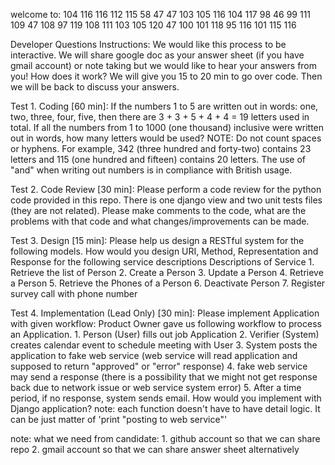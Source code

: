 welcome to: 104 116 116 112 115 58 47 47 103 105 116 104 117 98 46 99 111 109 47 108 97 119 108 111 103 105 120 47 100 101 118 95 116 101 115 116

Developer Questions
Instructions:
We would like this process to be interactive. We will share google doc as your answer sheet (if you have gmail account) or note taking but we would like to hear your answers from you!
How does it work?
We will give you 15 to 20 min to go over code. Then we will be back to discuss your answers.


Test 1. Coding [60 min]:
If the numbers 1 to 5 are written out in words: one, two, three, four, five, then there are 3 + 3 + 5 + 4 + 4 = 19 letters used in total.
If all the numbers from 1 to 1000 (one thousand) inclusive were written out in words, how many letters would be used?
NOTE: Do not count spaces or hyphens. For example, 342 (three hundred and forty-two) contains 23 letters and 115 (one hundred and fifteen) contains 20 letters. The use of "and" when writing out numbers is in compliance with British usage.


Test 2. Code Review [30 min]:
Please perform a code review for the python code provided in this repo. There is one django view and two unit tests files (they are not related). Please make comments to the code, what are the problems with that code and what changes/improvements can be made.


Test 3. Design [15 min]:
Please help us design a RESTful system for the following models. How would you design URI, Method, Representation and Response for the following service descriptions
Descriptions of Service
	1.	Retrieve the list of Person
	2.	Create a Person
	3.	Update a Person
	4.	Retrieve a Person
	5.	Retrieve the Phones of a Person
	6.	Deactivate Person
	7.	Register survey call with phone number


Test 4. Implementation (Lead Only) [30 min]:
Please implement Application with given workflow:
Product Owner gave us following workflow to process an Application.
	1.	Person (User) fills out job Application
	2.	Verifier (System) creates calendar event to schedule meeting with User
	3.	System posts the application to fake web service (web service will read application and supposed to return "approved" or "error" response)
	4.	fake web service may send a response (there is a possibility that we might not get response back due to network issue or web service system error)
	5.	After a time period, if no response, system sends email.
How would you implement with Django application? note: each function doesn't have to have detail logic. It can be just matter of 'print "posting to web service"'

note: what we need from candidate:
	1.	github account so that we can share repo
	2.	gmail account so that we can share answer sheet alternatively
